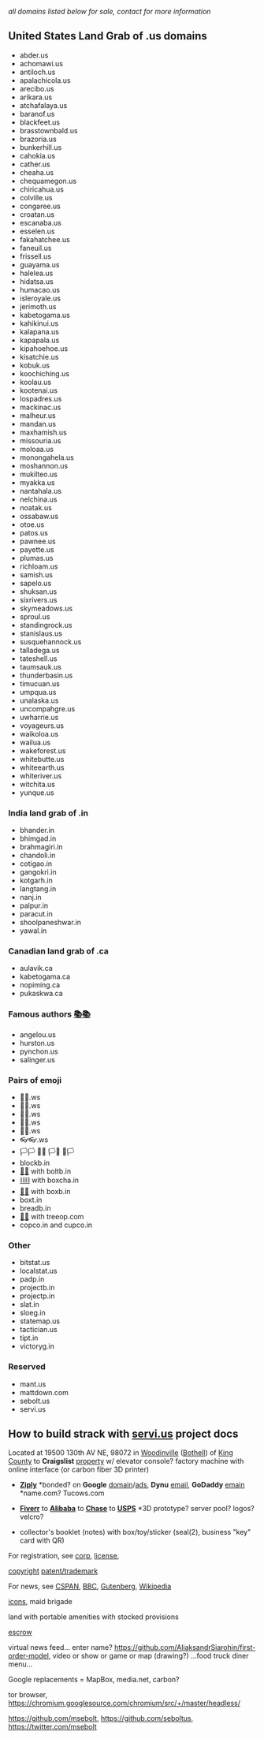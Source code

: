 
*all domains listed below for sale, contact for more information*

## United States Land Grab of .us domains

- abder.us
- achomawi.us
- antiloch.us
- apalachicola.us
- arecibo.us
- arikara.us
- atchafalaya.us
- baranof.us
- blackfeet.us
- brasstownbald.us
- brazoria.us
- bunkerhill.us
- cahokia.us
- cather.us
- cheaha.us
- chequamegon.us
- chiricahua.us
- colville.us
- congaree.us
- croatan.us
- escanaba.us
- esselen.us
- fakahatchee.us
- faneuil.us
- frissell.us
- guayama.us
- halelea.us
- hidatsa.us
- humacao.us
- isleroyale.us
- jerimoth.us
- kabetogama.us
- kahikinui.us
- kalapana.us
- kapapala.us
- kipahoehoe.us
- kisatchie.us
- kobuk.us
- koochiching.us
- koolau.us
- kootenai.us
- lospadres.us
- mackinac.us
- malheur.us
- mandan.us
- maxhamish.us
- missouria.us
- moloaa.us
- monongahela.us
- moshannon.us
- mukilteo.us
- myakka.us
- nantahala.us
- nelchina.us
- noatak.us
- ossabaw.us
- otoe.us
- patos.us
- pawnee.us
- payette.us
- plumas.us
- richloam.us
- samish.us
- sapelo.us
- shuksan.us
- sixrivers.us
- skymeadows.us
- sproul.us
- standingrock.us
- stanislaus.us
- susquehannock.us
- talladega.us
- tateshell.us
- taumsauk.us
- thunderbasin.us
- timucuan.us
- umpqua.us
- unalaska.us
- uncompahgre.us
- uwharrie.us
- voyageurs.us
- waikoloa.us
- wailua.us
- wakeforest.us
- whitebutte.us
- whiteearth.us
- whiteriver.us
- witchita.us
- yunque.us

### India land grab of .in

- bhander.in
- bhimgad.in
- brahmagiri.in
- chandoli.in
- cotigao.in
- gangokri.in
- kotgarh.in
- langtang.in
- nanj.in
- palpur.in
- paracut.in
- shoolpaneshwar.in
- yawal.in

### Canadian land grab of .ca

- aulavik.ca
- kabetogama.ca
- nopiming.ca
- pukaskwa.ca

### Famous authors [📚📚](xn--zt8ha.ws)

- angelou.us
- hurston.us
- pynchon.us
- salinger.us

### Pairs of emoji

- 🧦🧦.ws
- 🧤🧤.ws
- 👣👣.ws
- 🙂🙂.ws	
- 👖👖.ws
- 👓👓.ws
- 🏳🏳 🏴🏴 🏳🏴 🏴🏳
- blockb.in
- [🔩🔩](xn--8v8ha.ws) with boltb.in
- [⛓⛓](xn--l9ha.ws) with boxcha.in
- [📮📮](xn--ku8ha.ws) with boxb.in
- boxt.in
- breadb.in
- [🌳🌳](xn--wh8ha.ws) with treeop.com
- copco.in and cupco.in

### Other

- bitstat.us
- localstat.us
- padp.in
- projectb.in
- projectp.in
- slat.in
- sloeg.in
- statemap.us
- tactician.us
- tipt.in
- victoryg.in

### Reserved

- mant.us
- mattdown.com
- sebolt.us
- servi.us

##  How to build  strack  with **[servi.us](https://servi.us)**  project docs  

Located at 19500 130th AV NE, 98072 in [Woodinville](https://www.ci.woodinville.wa.us/) ([Bothell](http://www.ci.bothell.wa.us/)) of [King County](https://www.kingcounty.gov/)  to **Craigslist** [property](https://www.craigslist.com) w/ elevator console? factory machine with online interface (or carbon fiber 3D printer)

- [**Ziply**](https://ziplyfiber.com/login) *bonded? on **Google** [domain](https://domains.google.com)/[ads](https://www.google.com/adsensenew/u/0/pub-1429497248082414/home?hl=en-US&signup-no-redirect=true), **Dynu** [email](https://www.dynu.com), **GoDaddy** [emain](https://dcc.godaddy.com/domains/?isc=cjc1off30) *name.com? Tucows.com

- [**Fiverr**](https://www.fiverr.com/) to [**Alibaba**](https://www.alibaba.com) to [**Chase**](https://developer.authorize.net/api/reference/index.html#payment-transactions-debit-a-bank-account) to [**USPS**](https://www.usps.com/business/web-tools-apis/documentation-updates.htm) *3D prototype? server pool? logos? velcro?

- collector's booklet (notes) with box/toy/sticker (seal(2), business "key" card with QR)

For registration, see [corp](https://ccfs.sos.wa.gov/#/Dashboard), [license](https://secure.dor.wa.gov/), 

[copyright](https://eco.copyright.gov/eService_enu/start.swe?SWECmd=Login&SWEPL=1&SRN=&SWETS=1584673446735) [patent/trademark](https://www.uspto.gov/)

For news, see [CSPAN](https://www.c-span.org/), [BBC](http://feeds.bbci.co.uk/news/rss.xml), [Gutenberg](http://www.gutenberg.org/wiki/Main_Page), [Wikipedia](http://www.wikipedia.org/wiki/Special:Random)

 [icons](https://material.io/resources/icons/?style=baseline), maid brigade

land with portable amenities with stocked provisions

[escrow](https://my.escrow.com/myescrow/MyTransactions.asp?hid=mt)

virtual news feed... enter name? https://github.com/AliaksandrSiarohin/first-order-model, video or show or game or map (drawing?)
...food truck diner menu...

Google replacements = MapBox, media.net, carbon?

tor browser, https://chromium.googlesource.com/chromium/src/+/master/headless/

https://github.com/msebolt, https://github.com/seboltus, https://twitter.com/msebolt


